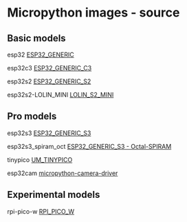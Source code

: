 
# Micropython images - source

## Basic models

esp32 [ESP32_GENERIC](https://micropython.org/download/ESP32_GENERIC/)

esp32c3 [ESP32_GENERIC_C3](https://micropython.org/download/ESP32_GENERIC_C3/)

esp32s2 [ESP32_GENERIC_S2](https://micropython.org/download/ESP32_GENERIC_S2/)

esp32s2-LOLIN_MINI [LOLIN_S2_MINI](https://micropython.org/download/LOLIN_S2_MINI/)

## Pro models

esp32s3 [ESP32_GENERIC_S3](https://micropython.org/download/ESP32_GENERIC_S3/)

esp32s3_spiram_oct [ESP32_GENERIC_S3 - Octal-SPIRAM](https://micropython.org/download/ESP32_GENERIC_S3/) 

tinypico [UM_TINYPICO](https://micropython.org/download/UM_TINYPICO/)

esp32cam [micropython-camera-driver
](https://github.com/lemariva/micropython-camera-driver/tree/master/firmware)

## Experimental models

rpi-pico-w [RPI_PICO_W](https://micropython.org/download/RPI_PICO_W/)